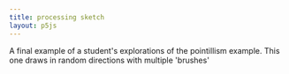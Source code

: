 ```yaml
---
title: processing sketch
layout: p5js
---
```

A final example of a student's explorations of the pointillism example. This one draws in random directions with multiple 'brushes'
